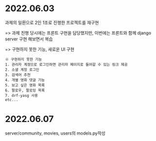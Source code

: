 # 2022.06.03

과제의 일환으로 2인 1조로 진행한 프로젝트를 재구현

=> 과제 진행 당시에는 프론트 구현을 담당했지만, 이번에는 프론트와 함께 django server 구현 해보면서 복습

=> 구현하지 못한 기능, 새로운 UI 구현

```
※ 구현하지 못한 기능
1. 관리자 계정으로 로그인하면 관리자 페이지로 들어갈 수 있는 링크 제공
2. 소셜 계정 로그인
3. 검색어 추천
4. 개별 영화 댓글 기능
5. 보고 싶은 영화 목록
6. 팔로우, 팔로잉 목록
7. drf-yasg 사용
etc...
```



# 2022.06.07

server/community, movies, users의 models.py작성

